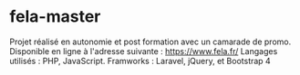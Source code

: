 # fela-master
 
 Projet réalisé en autonomie et post formation avec un camarade de promo. 
 Disponible en ligne à l'adresse suivante : https://www.fela.fr/
 Langages utilisés : PHP, JavaScript. 
 Framworks : Laravel, jQuery, et Bootstrap 4
